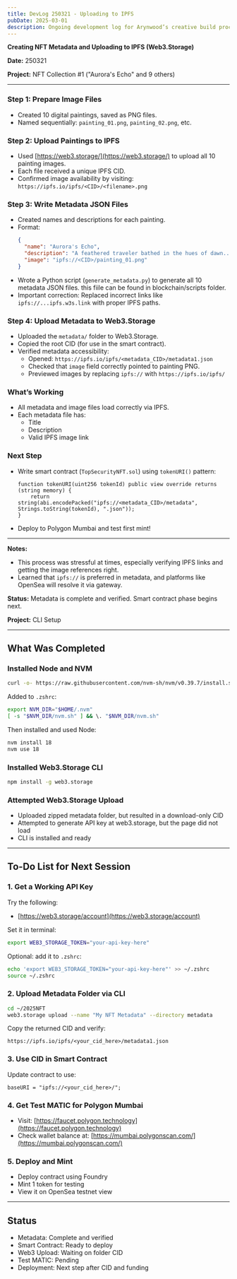```yaml
---
title: DevLog 250321 - Uploading to IPFS
pubDate: 2025-03-01
description: Ongoing development log for Arynwood’s creative build process.
---
```

**Creating NFT Metadata and Uploading to IPFS (Web3.Storage)**

**Date:** 250321

**Project:** NFT Collection #1 ("Aurora's Echo" and 9 others)

---

### Step 1: Prepare Image Files
- Created 10 digital paintings, saved as PNG files.
- Named sequentially: `painting_01.png`, `painting_02.png`, etc.

### Step 2: Upload Paintings to IPFS
- Used [https://web3.storage/](https://web3.storage/) to upload all 10 painting images.
- Each file received a unique IPFS CID.
- Confirmed image availability by visiting:
  `https://ipfs.io/ipfs/<CID>/<filename>.png`

### Step 3: Write Metadata JSON Files
- Created names and descriptions for each painting.
- Format:
  ```json
  {
    "name": "Aurora's Echo",
    "description": "A feathered traveler bathed in the hues of dawn...",
    "image": "ipfs://<CID>/painting_01.png"
  }
  ```
- Wrote a Python script (`generate_metadata.py`) to generate all 10 metadata JSON files. this fiile can be found in blockchain/scripts folder.
- Important correction: Replaced incorrect links like `ipfs://...ipfs.w3s.link` with proper IPFS paths.

### Step 4: Upload Metadata to Web3.Storage
- Uploaded the `metadata/` folder to Web3.Storage.
- Copied the root CID (for use in the smart contract).
- Verified metadata accessibility:
  - Opened: `https://ipfs.io/ipfs/<metadata_CID>/metadata1.json`
  - Checked that `image` field correctly pointed to painting PNG.
  - Previewed images by replacing `ipfs://` with `https://ipfs.io/ipfs/`

### What’s Working 
- All metadata and image files load correctly via IPFS.
- Each metadata file has:
  - Title
  - Description
  - Valid IPFS image link

### Next Step
- Write smart contract (`TopSecurityNFT.sol`) using `tokenURI()` pattern:
  ```solidity
  function tokenURI(uint256 tokenId) public view override returns (string memory) {
      return string(abi.encodePacked("ipfs://<metadata_CID>/metadata", Strings.toString(tokenId), ".json"));
  }
  ```
- Deploy to Polygon Mumbai and test first mint!

---

**Notes:**
- This process was stressful at times, especially verifying IPFS links and getting the image references right.
- Learned that `ipfs://` is preferred in metadata, and platforms like OpenSea will resolve it via gateway.

**Status:** Metadata is complete and verified. Smart contract phase begins next.


**Project:** CLI Setup

---

## What Was Completed

### Installed Node and NVM
```bash
curl -o- https://raw.githubusercontent.com/nvm-sh/nvm/v0.39.7/install.sh | bash
```

Added to `.zshrc`:
```bash
export NVM_DIR="$HOME/.nvm"
[ -s "$NVM_DIR/nvm.sh" ] && \. "$NVM_DIR/nvm.sh"
```

Then installed and used Node:
```bash
nvm install 18
nvm use 18
```

### Installed Web3.Storage CLI
```bash
npm install -g web3.storage
```

### Attempted Web3.Storage Upload
- Uploaded zipped metadata folder, but resulted in a download-only CID
- Attempted to generate API key at web3.storage, but the page did not load
- CLI is installed and ready

---

## To-Do List for Next Session

### 1. Get a Working API Key
Try the following:
- [https://web3.storage/account](https://web3.storage/account)

Set it in terminal:
```bash
export WEB3_STORAGE_TOKEN="your-api-key-here"
```

Optional: add it to `.zshrc`:
```bash
echo 'export WEB3_STORAGE_TOKEN="your-api-key-here"' >> ~/.zshrc
source ~/.zshrc
```

### 2. Upload Metadata Folder via CLI
```bash
cd ~/2025NFT
web3.storage upload --name "My NFT Metadata" --directory metadata
```

Copy the returned CID and verify:
```
https://ipfs.io/ipfs/<your_cid_here>/metadata1.json
```

### 3. Use CID in Smart Contract
Update contract to use:
```solidity
baseURI = "ipfs://<your_cid_here>/";
```

### 4. Get Test MATIC for Polygon Mumbai
- Visit: [https://faucet.polygon.technology](https://faucet.polygon.technology)
- Check wallet balance at: [https://mumbai.polygonscan.com/](https://mumbai.polygonscan.com/)

### 5. Deploy and Mint
- Deploy contract using Foundry
- Mint 1 token for testing
- View it on OpenSea testnet view

---

## Status
- Metadata: Complete and verified
- Smart Contract: Ready to deploy
- Web3 Upload: Waiting on folder CID
- Test MATIC: Pending
- Deployment: Next step after CID and funding



